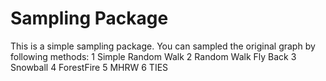 # Sampling Package

This is a simple sampling package. You can sampled the original graph by following methods:
1 Simple Random Walk
2 Random Walk Fly Back
3 Snowball 
4 ForestFire
5 MHRW
6 TIES
